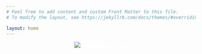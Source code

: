 ```yaml
---
# Feel free to add content and custom Front Matter to this file.
# To modify the layout, see https://jekyllrb.com/docs/themes/#overriding-theme-defaults

layout: home
---
```

 <title>Koondi Mitra</title>


<script type="text/javascript">
<!--
var dp0=new Image()
dp0.src="/DP/dp0.jpg"
var dp1=new Image()
dp1.src="/DP/dp1.jpg"
var dp2=new Image()
dp2.src="/DP/dp2.jpg"
//-->
</script>


<div style="
  width: 200px;
  height: 600px
  background: rgba(0, 0, 0, 0.4);
  text-align: center;
  margin: auto;
  margin-top: 2%;
  color: white;
  font-family: 'Century Gothic',sans-serif;
">
  <img src="dp0.jpg" name="slide" alt="No Picture Available" class="box-img">
<script>
<!--
//variable that will increment through the images
var step=0
function slideit(){
//if browser does not support the image object, exit.
if (!document.images)
return
document.images.slide.src=eval("dp"+step+".src")
if (step<2)
step++
else
step=0
//call function "slideit()" every 2.5 seconds
setTimeout("slideit()",10000)
}
slideit()
//-->
</script>